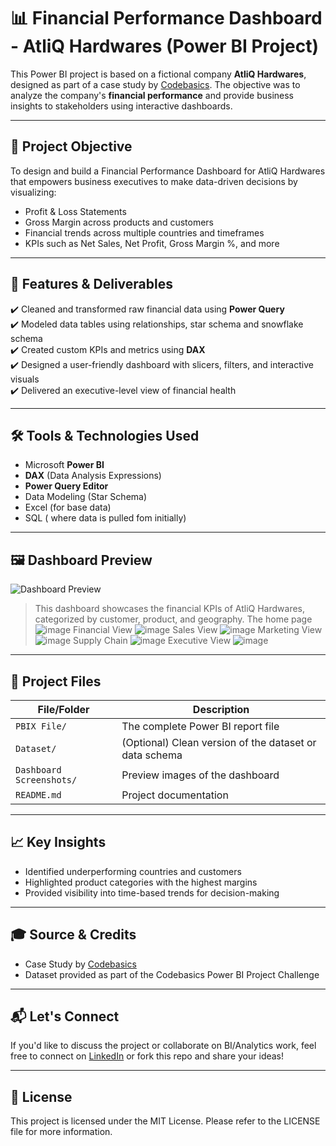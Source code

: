 # 📊 Financial Performance Dashboard - AtliQ Hardwares (Power BI Project)

This Power BI project is based on a fictional company **AtliQ Hardwares**, designed as part of a case study by [Codebasics](https://www.codebasics.io/). The objective was to analyze the company's **financial performance** and provide business insights to stakeholders using interactive dashboards.

---

## 🚀 Project Objective

To design and build a Financial Performance Dashboard for AtliQ Hardwares that empowers business executives to make data-driven decisions by visualizing:

- Profit & Loss Statements
- Gross Margin across products and customers
- Financial trends across multiple countries and timeframes
- KPIs such as Net Sales, Net Profit, Gross Margin %, and more

---

## 📂 Features & Deliverables

✔️ Cleaned and transformed raw financial data using **Power Query**  
✔️ Modeled data tables using relationships, star schema and snowflake schema  
✔️ Created custom KPIs and metrics using **DAX**  
✔️ Designed a user-friendly dashboard with slicers, filters, and interactive visuals  
✔️ Delivered an executive-level view of financial health

---

## 🛠️ Tools & Technologies Used

- Microsoft **Power BI**
- **DAX** (Data Analysis Expressions)
- **Power Query Editor**
- Data Modeling (Star Schema)
- Excel (for base data)
- SQL ( where data is pulled fom initially)

---

## 🖼️ Dashboard Preview

![Dashboard Preview](Dashboard%20Screenshots/dashboard-overview.png)

> This dashboard showcases the financial KPIs of AtliQ Hardwares, categorized by customer, product, and geography.
> The home page
![image](https://github.com/user-attachments/assets/9552fbb1-aafe-4778-91e7-f4e86a0e20e0)
> Financial View
![image](https://github.com/user-attachments/assets/f57c2d1d-ee89-4bae-af20-149cdcdf4610)
> Sales View
![image](https://github.com/user-attachments/assets/61d6dc43-ad45-4b2d-b4d9-f857db63cddd)
> Marketing View
![image](https://github.com/user-attachments/assets/2c2d4269-6f18-49ac-a1f6-9b53cd4eb145)
> Supply Chain
![image](https://github.com/user-attachments/assets/a83b5011-0325-4dce-99d6-1695acad2b92)
> Executive View
![image](https://github.com/user-attachments/assets/84f04946-5690-4514-abff-bcd822044824)







---

## 📁 Project Files

| File/Folder | Description |
|-------------|-------------|
| `PBIX File/` | The complete Power BI report file |
| `Dataset/` | (Optional) Clean version of the dataset or data schema |
| `Dashboard Screenshots/` | Preview images of the dashboard |
| `README.md` | Project documentation |

---

## 📈 Key Insights

- Identified underperforming countries and customers
- Highlighted product categories with the highest margins
- Provided visibility into time-based trends for decision-making

---

## 🎓 Source & Credits

- Case Study by [Codebasics](https://www.codebasics.io/)
- Dataset provided as part of the Codebasics Power BI Project Challenge

---

## 📬 Let's Connect

If you'd like to discuss the project or collaborate on BI/Analytics work, feel free to connect on [LinkedIn](https://www.linkedin.com/in/your-profile/) or fork this repo and share your ideas!

---

## 📄 License

This project is licensed under the MIT License. Please refer to the LICENSE file for more information.
